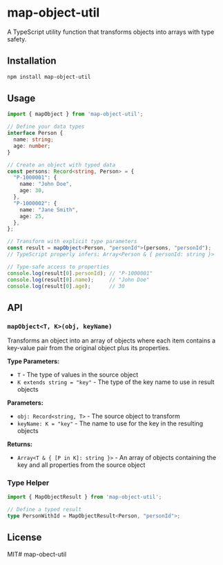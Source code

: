 # map-object-util

A TypeScript utility function that transforms objects into arrays with type safety.

## Installation

```bash
npm install map-object-util
```

## Usage

```typescript
import { mapObject } from 'map-object-util';

// Define your data types
interface Person {
  name: string;
  age: number;
}

// Create an object with typed data
const persons: Record<string, Person> = {
  "P-1000001": {
    name: "John Doe",
    age: 30,
  },
  "P-1000002": {
    name: "Jane Smith",
    age: 25,
  },
};

// Transform with explicit type parameters
const result = mapObject<Person, "personId">(persons, "personId");
// TypeScript properly infers: Array<Person & { personId: string }>

// Type-safe access to properties
console.log(result[0].personId); // "P-1000001"
console.log(result[0].name);     // "John Doe"
console.log(result[0].age);      // 30
```

## API

### `mapObject<T, K>(obj, keyName)`

Transforms an object into an array of objects where each item contains a key-value pair from the original object plus its properties.

**Type Parameters:**

- `T` - The type of values in the source object
- `K extends string = "key"` - The type of the key name to use in result objects

**Parameters:**

- `obj: Record<string, T>` - The source object to transform
- `keyName: K = "key"` - The name to use for the key in the resulting objects

**Returns:**

- `Array<T & { [P in K]: string }>` - An array of objects containing the key and all properties from the source object

### Type Helper

```typescript
import { MapObjectResult } from 'map-object-util';

// Define a typed result
type PersonWithId = MapObjectResult<Person, "personId">;
```

## License

MIT# map-obect-util
